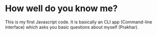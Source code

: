 # How well do you know me?
This is my first Javascript code. It is basically an CLI app (Command-line interface) which asks you basic questions about myself (Prakhar). 
